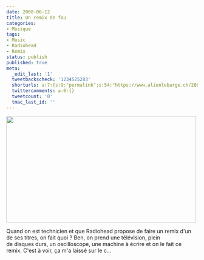 ```yaml
---
date: 2008-06-12
title: Un remix de fou
categories:
- Musique
tags:
- Music
- Radiohead
- Remix
status: publish
published: true
meta:
  _edit_last: '1'
  tweetbackscheck: '1234525283'
  shorturls: a:7:{s:9:"permalink";s:54:"https://www.alienlebarge.ch/2008/06/12/un-remix-de-fou/";s:7:"tinyurl";s:25:"https://tinyurl.com/cfmqaf";s:4:"isgd";s:17:"https://is.gd/ikdE";s:5:"bitly";s:18:"https://bit.ly/j9lZ";s:5:"snipr";s:22:"https://snipr.com/b9x8b";s:5:"snurl";s:22:"https://snurl.com/b9x8b";s:7:"snipurl";s:24:"https://snipurl.com/b9x8b";}
  twittercomments: a:0:{}
  tweetcount: '0'
  tmac_last_id: ''
---
```

<img class="alignnone size-medium wp-image-538" title="Radiohead - Numb Remix" src="https://dlgjp9x71cipk.cloudfront.net/2008/06/radiohead.png" alt="" width="500" height="281" />

Quand on est technicien et que Radiohead propose de faire un remix d'un de ses titres, on fait quoi ? Ben, on prend une télévision, plein de disques durs, un oscilloscope, une machine à écrire et on le fait ce remix. C'est à voir, ça m'a laissé sur le c...

<!--more-->

<object classid="clsid:d27cdb6e-ae6d-11cf-96b8-444553540000" width="400" height="225" codebase="https://download.macromedia.com/pub/shockwave/cabs/flash/swflash.cab#version=6,0,40,0"><param name="allowfullscreen" value="true" /><param name="allowscriptaccess" value="always" /><param name="src" value="https://www.vimeo.com/moogaloop.swf?clip_id=1109226&amp;server=www.vimeo.com&amp;show_title=1&amp;show_byline=1&amp;show_portrait=0&amp;color=&amp;fullscreen=1" /><embed type="application/x-shockwave-flash" width="400" height="225" src="https://www.vimeo.com/moogaloop.swf?clip_id=1109226&amp;server=www.vimeo.com&amp;show_title=1&amp;show_byline=1&amp;show_portrait=0&amp;color=&amp;fullscreen=1" allowscriptaccess="always" allowfullscreen="true"></embed></object>
